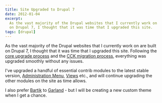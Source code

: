 ```yaml
---
title: Site Upgraded to Drupal 7
date: 2012-01-04
excerpt:
  As the vast majority of the Drupal websites that I currently work on are built
  on Drupal 7, I thought that it was time that I upgraded this site.
tags: [drupal]
---
```


As the vast majority of the Drupal websites that I currently work on are built
on Drupal 7, I thought that it was time that I upgraded this site. Following the
[core upgrade process](http://drupal.org/node/570162) and the
[CCK migration process](http://drupal.org/node/1144136), everything was upgraded
smoothly without any issues.

I've upgraded a handful of essential contrib modules to the latest stable
version, [Administration Menu](http://drupal.org/project/admin_menu),
[Views](http://drupal.org/project/views) etc., and will continue upgrading the
other modules on the site as time allows.

I also prefer [Bartik](http://drupal.org/project/bartik) to
[Garland](http://drupal.org/project/garland) - but I will be creating a new
custom theme when I get a chance.
